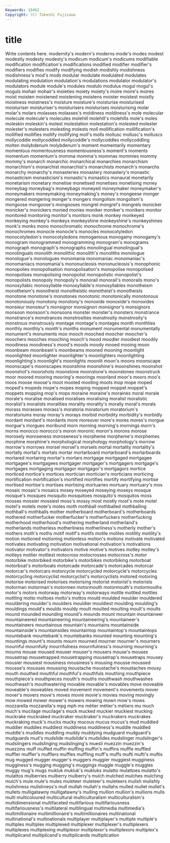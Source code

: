 ```yaml
---
Keywords: 18462 
Copyright: (C) Takeshi Fujisawa
---
```


# title

Write contents here.
 modernity's modern's moderns mode's modes
modest modestly modesty modesty's modicum modicum's modicums modifiable modification modification's
modifications modified modifier modifier's modifiers modifies modify modifying modish modishly
modishness modishness's mod's mods modular modulate modulated modulates modulating modulation
modulation's modulations modulator modulator's modulators module module's modules modulo modulus
mogul mogul's moguls mohair mohair's moieties moiety moiety's moire moire's
moires moist moisten moistened moistening moistens moister moistest moistly moistness
moistness's moisture moisture's moisturise moisturised moisturiser moisturiser's moisturisers moisturises moisturising
molar molar's molars molasses molasses's moldiness moldiness's mole molecular molecule
molecule's molecules molehill molehill's molehills mole's moles moleskin moleskin's molest
molestation molestation's molested molester molester's molesters molesting molests moll mollification
mollification's mollified mollifies mollify mollifying moll's molls mollusc mollusc's molluscs
mollycoddle mollycoddled mollycoddle's mollycoddles mollycoddling molten molybdenum molybdenum's moment momentarily
momentary momentous momentousness momentousness's moment's moments momentum momentum's momma momma's
mommas mommies mommy mommy's monarch monarchic monarchical monarchies monarchism monarchism's
monarchist monarchist's monarchists monarch's monarchs monarchy monarchy's monasteries monastery monastery's
monastic monasticism monasticism's monastic's monastics monaural monetarily monetarism monetary monetise
monetised monetises monetising money moneybag moneybag's moneybags moneyed moneymaker moneymaker's
moneymakers moneymaking moneymaking's money's mongeese monger mongered mongering monger's mongers
mongolism mongolism's mongoose mongoose's mongooses mongrel mongrel's mongrels monicker monicker's
monickers monied monies moniker moniker's monikers monitor monitored monitoring monitor's
monitors monk monkey monkeyed monkeying monkey's monkeys monkeyshine monkeyshine's monkeyshines
monk's monks mono monochromatic monochrome monochrome's monochromes monocle monocle's monocles
monocotyledon monocotyledon's monocotyledons monogamous monogamy monogamy's monogram monogrammed monogramming monogram's
monograms monograph monograph's monographs monolingual monolingual's monolinguals monolith monolithic monolith's
monoliths monologue monologue's monologues monomania monomaniac monomaniac's monomaniacs monomania's mononucleosis
mononucleosis's monophonic monopolies monopolisation monopolisation's monopolise monopolised monopolises monopolising monopolist
monopolistic monopolist's monopolists monopoly monopoly's monorail monorail's monorails mono's monosyllabic
monosyllable monosyllable's monosyllables monotheism monotheism's monotheist monotheistic monotheist's monotheists monotone
monotone's monotones monotonic monotonically monotonous monotonously monotony monotony's monoxide monoxide's
monoxides monsieur monsieur's monsignor monsignori monsignor's monsignors monsoon monsoon's monsoons
monster monster's monsters monstrance monstrance's monstrances monstrosities monstrosity monstrosity's monstrous
monstrously montage montage's montages month monthlies monthly monthly's month's months
monument monumental monumentally monument's monuments moo mooch mooched moocher moocher's
moochers mooches mooching mooch's mood moodier moodiest moodily moodiness moodiness's
mood's moods moody mooed mooing moon moonbeam moonbeam's moonbeams mooned
mooning moonlight moonlighted moonlighter moonlighter's moonlighters moonlighting moonlighting's moonlight's moonlights
moonlit moon's moons moonscape moonscape's moonscapes moonshine moonshine's moonshines moonshot
moonshot's moonshots moonstone moonstone's moonstones moonstruck moor moored mooring mooring's
moorings moorland moor's moors moo's moos moose moose's moot mooted
mooting moots mop mope moped moped's mopeds mope's mopes moping
mopped moppet moppet's moppets mopping mop's mops moraine moraine's moraines
moral morale morale's moralise moralised moralises moralising moralist moralistic moralist's
moralists moralities morality morality's morally moral's morals morass morasses morass's
moratoria moratorium moratorium's moratoriums moray moray's morays morbid morbidity morbidity's
morbidly mordant mordant's mordants more moreover more's mores mores's morgue
morgue's morgues moribund morn morning morning's mornings morn's morns morocco
morocco's moron moronic moron's morons morose morosely moroseness moroseness's morpheme
morpheme's morphemes morphine morphine's morphological morphology morphology's morrow morrow's morrows
morsel morsel's morsels mortal mortality mortality's mortally mortal's mortals mortar
mortarboard mortarboard's mortarboards mortared mortaring mortar's mortars mortgage mortgaged mortgagee
mortgagee's mortgagees mortgager mortgager's mortgagers mortgage's mortgages mortgaging mortgagor mortgagor's
mortgagors mortice morticed mortice's mortices mortician mortician's morticians morticing mortification
mortification's mortified mortifies mortify mortifying mortise mortised mortise's mortises mortising
mortuaries mortuary mortuary's mos mosaic mosaic's mosaics mosey moseyed moseying
moseys mosque mosque's mosques mosquito mosquitoes mosquito's mosquitos moss mosses
mossier mossiest moss's mossy most mostly most's mote motel motel's
motels mote's motes moth mothball mothballed mothballing mothball's mothballs mother
motherboard motherboard's motherboards mothered motherfucker motherfucker's motherfuckers motherfucking motherhood motherhood's
mothering motherland motherland's motherlands motherless motherliness motherliness's motherly mother's mothers
moth's moths motif motif's motifs motile motiles motility motility's motion
motioned motioning motionless motion's motions motivate motivated motivates motivating motivation
motivational motivation's motivations motivator motivator's motivators motive motive's motives motley
motley's motleys motlier motliest motocross motocrosses motocross's motor motorbike motorbiked
motorbike's motorbikes motorbiking motorboat motorboat's motorboats motorcade motorcade's motorcades motorcar
motorcar's motorcars motorcycle motorcycled motorcycle's motorcycles motorcycling motorcyclist motorcyclist's motorcyclists
motored motoring motorise motorised motorises motorising motorist motorist's motorists motorman
motorman's motormen motormouth motormouth's motormouths motor's motors motorway motorway's motorways
mottle mottled mottles mottling motto mottoes motto's mottos mould moulded
moulder mouldered mouldering moulder's moulders mouldier mouldiest moulding moulding's mouldings
mould's moulds mouldy moult moulted moulting moult's moults mound mounded
mounding mound's mounds mount mountain mountaineer mountaineered mountaineering mountaineering's mountaineer's
mountaineers mountainous mountain's mountains mountainside mountainside's mountainsides mountaintop mountaintop's mountaintops
mountebank mountebank's mountebanks mounted mounting mounting's mountings mount's mounts mourn
mourned mourner mourner's mourners mournful mournfully mournfulness mournfulness's mourning mourning's
mourns mouse moused mouser mouser's mousers mouse's mouses mousetrap mousetrapped
mousetrapping mousetrap's mousetraps mousey mousier mousiest mousiness mousiness's mousing mousse
moussed mousse's mousses moussing moustache moustache's moustaches mousy mouth mouthed
mouthful mouthful's mouthfuls mouthing mouthpiece mouthpiece's mouthpieces mouth's mouths mouthwash
mouthwashes mouthwash's mouthwatering movable movable's movables move moveable moveable's moveables
moved movement movement's movements mover mover's movers move's moves movie
movie's movies moving movingly mow mowed mower mower's mowers mowing
mown mow's mows mozzarella mozzarella's mpg mph ms métier métier's
métiers mu much much's mucilage mucilage's muck mucked muckier muckiest
mucking muckrake muckraked muckraker muckraker's muckrakers muckrakes muckraking muck's mucks
mucky mucous mucus mucus's mud muddied muddier muddies muddiest muddiness
muddiness's muddle muddled muddle's muddles muddling muddy muddying mudguard mudguard's
mudguards mud's mudslide mudslide's mudslides mudslinger mudslinger's mudslingers mudslinging mudslinging's
muesli muezzin muezzin's muezzins muff muffed muffin muffing muffin's muffins
muffle muffled muffler muffler's mufflers muffles muffling muff's muffs mufti
mufti's muftis mug mugged mugger mugger's muggers muggier muggiest mugginess
mugginess's mugging mugging's muggings muggle muggle's muggles muggy mug's mugs
mukluk mukluk's mukluks mulatto mulattoes mulatto's mulattos mulberries mulberry mulberry's
mulch mulched mulches mulching mulch's mule mule's mules muleteer muleteer's
muleteers mulish mulishly mulishness mulishness's mull mullah mullah's mullahs mulled
mullet mullet's mullets mulligatawny mulligatawny's mulling mullion mullion's mullions mulls
multi multicoloured multicultural multiculturalism multiculturalism's multidimensional multifaceted multifarious multifariousness multifariousness's
multilateral multilingual multimedia multimedia's multimillionaire multimillionaire's multimillionaires multinational multinational's multinationals
multiplayer multiplayer's multiple multiple's multiples multiplex multiplexed multiplexer multiplexer's multiplexers
multiplexes multiplexing multiplexor multiplexor's multiplexors multiplex's multiplicand multiplicand's multiplicands multiplication
